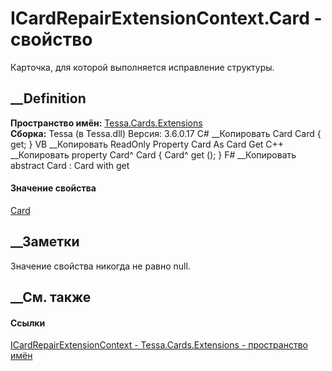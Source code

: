 # ICardRepairExtensionContext.Card - свойство
Карточка, для которой выполняется исправление структуры.
##  __Definition
 **Пространство имён:** [Tessa.Cards.Extensions](N_Tessa_Cards_Extensions.htm)  
 **Сборка:** Tessa (в Tessa.dll) Версия: 3.6.0.17
C# __Копировать
    Card Card { get; }
VB __Копировать
     ReadOnly Property Card As Card
    	Get
C++ __Копировать
    property Card^ Card {
    	Card^ get ();
    }
F# __Копировать
     abstract Card : Card with get
#### Значение свойства
[Card](T_Tessa_Cards_Card.htm)
##  __Заметки
Значение свойства никогда не равно null.
## __См. также
#### Ссылки
[ICardRepairExtensionContext -
](T_Tessa_Cards_Extensions_ICardRepairExtensionContext.htm)
[Tessa.Cards.Extensions - пространство имён](N_Tessa_Cards_Extensions.htm)

